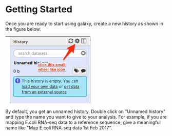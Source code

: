 # Getting Started

Once you are ready to start using galaxy, create a new history as shown in the figure below.

![](/assets/create_new_history.png)

By default, you get an unnamed history. Double click on "Unnamed history" and type the name you want to give to your analysis. For example, if you are mapping E.coli RNA-seq data to a reference sequence, give a meaningful name like "Map E.coli RNA-seq data 1st Feb 2017".



